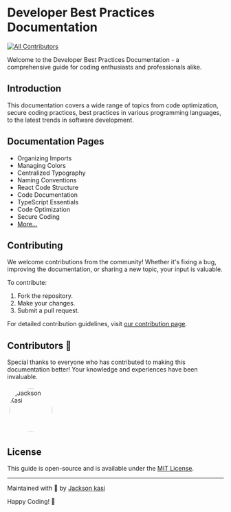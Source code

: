# Developer Best Practices Documentation
<!-- ALL-CONTRIBUTORS-BADGE:START - Do not remove or modify this section -->
[![All Contributors](https://img.shields.io/badge/all_contributors-0-orange.svg?style=flat-square)](#contributors-)
<!-- ALL-CONTRIBUTORS-BADGE:END -->

Welcome to the Developer Best Practices Documentation - a comprehensive guide for coding enthusiasts and professionals alike.

## Introduction

This documentation covers a wide range of topics from code optimization, secure coding practices, best practices in various programming languages, to the latest trends in software development.

## Documentation Pages

- Organizing Imports
- Managing Colors
- Centralized Typography
- Naming Conventions
- React Code Structure
- Code Documentation
- TypeScript Essentials
- Code Optimization
- Secure Coding
- [More...](https://peacockindia.mintlify.app)

## Contributing

We welcome contributions from the community! Whether it's fixing a bug, improving the documentation, or sharing a new topic, your input is valuable.

To contribute:
1. Fork the repository.
2. Make your changes.
3. Submit a pull request.

For detailed contribution guidelines, visit [our contribution page](https://peacockindia.mintlify.app/development#your-contributions-are-valuable).


## Contributors 🌟

Special thanks to everyone who has contributed to making this documentation better! Your knowledge and experiences have been invaluable.

<!-- ALL-CONTRIBUTORS-LIST:START - Do not remove or modify this section -->
<!-- prettier-ignore-start -->
<!-- markdownlint-disable -->
<!-- markdownlint-restore -->
<!-- prettier-ignore-end -->
<!-- ALL-CONTRIBUTORS-LIST:END -->

<div style="display: flex; flex-wrap: wrap;">
<img src="https://avatars.githubusercontent.com/u/68270206?v=4" alt="Jackson Kasi" width="100" style="border-radius: 50%; margin: 5px;" />
</div>

## License

This guide is open-source and is available under the [MIT License](LICENSE).

---

Maintained with 💙 by [Jackson kasi](https://github.com/jacksonkasi1)

Happy Coding! 🚀